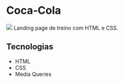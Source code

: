 # Coca‑Cola
![](./img/projeto-image.png)
Landing page de treino com HTML e CSS.

## Tecnologias
- HTML
- CSS
- Media Queries
